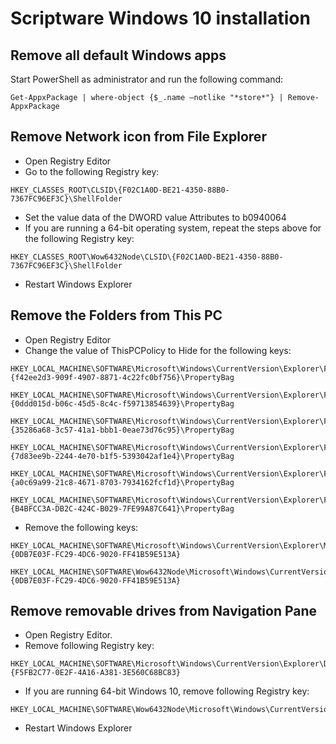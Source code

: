# Scriptware Windows 10 installation

## Remove all default Windows apps

Start PowerShell as administrator and run the following command:

```
Get-AppxPackage | where-object {$_.name –notlike "*store*"} | Remove-AppxPackage
```

## Remove Network icon from File Explorer

* Open Registry Editor
* Go to the following Registry key:

```
HKEY_CLASSES_ROOT\CLSID\{F02C1A0D-BE21-4350-88B0-7367FC96EF3C}\ShellFolder
```

* Set the value data of the DWORD value Attributes to b0940064
* If you are running a 64-bit operating system, repeat the steps above for the following Registry key:

```
HKEY_CLASSES_ROOT\Wow6432Node\CLSID\{F02C1A0D-BE21-4350-88B0-7367FC96EF3C}\ShellFolder
```

* Restart Windows Explorer

## Remove the Folders from This PC

* Open Registry Editor
* Change the value of ThisPCPolicy to Hide for the following keys:

```
HKEY_LOCAL_MACHINE\SOFTWARE\Microsoft\Windows\CurrentVersion\Explorer\FolderDescriptions\{f42ee2d3-909f-4907-8871-4c22fc0bf756}\PropertyBag
```

```
HKEY_LOCAL_MACHINE\SOFTWARE\Microsoft\Windows\CurrentVersion\Explorer\FolderDescriptions\{0ddd015d-b06c-45d5-8c4c-f59713854639}\PropertyBag
```

```
HKEY_LOCAL_MACHINE\SOFTWARE\Microsoft\Windows\CurrentVersion\Explorer\FolderDescriptions\{35286a68-3c57-41a1-bbb1-0eae73d76c95}\PropertyBag
```

```
HKEY_LOCAL_MACHINE\SOFTWARE\Microsoft\Windows\CurrentVersion\Explorer\FolderDescriptions\{7d83ee9b-2244-4e70-b1f5-5393042af1e4}\PropertyBag
```

```
HKEY_LOCAL_MACHINE\SOFTWARE\Microsoft\Windows\CurrentVersion\Explorer\FolderDescriptions\{a0c69a99-21c8-4671-8703-7934162fcf1d}\PropertyBag
```

```
HKEY_LOCAL_MACHINE\SOFTWARE\Microsoft\Windows\CurrentVersion\Explorer\FolderDescriptions\{B4BFCC3A-DB2C-424C-B029-7FE99A87C641}\PropertyBag
```

* Remove the following keys:

```
HKEY_LOCAL_MACHINE\SOFTWARE\Microsoft\Windows\CurrentVersion\Explorer\MyComputer\NameSpace\{0DB7E03F-FC29-4DC6-9020-FF41B59E513A}
```

```
HKEY_LOCAL_MACHINE\SOFTWARE\Wow6432Node\Microsoft\Windows\CurrentVersion\Explorer\MyComputer\NameSpace\{0DB7E03F-FC29-4DC6-9020-FF41B59E513A}
```

## Remove removable drives from Navigation Pane

* Open Registry Editor.
* Remove following Registry key:

```
HKEY_LOCAL_MACHINE\SOFTWARE\Microsoft\Windows\CurrentVersion\Explorer\Desktop\NameSpace\DelegateFolders\{F5FB2C77-0E2F-4A16-A381-3E560C68BC83}
```

* If you are running 64-bit Windows 10, remove following Registry key:

```
HKEY_LOCAL_MACHINE\SOFTWARE\Wow6432Node\Microsoft\Windows\CurrentVersion\Explorer\Desktop\NameSpace\DelegateFolders
```

* Restart Windows Explorer




